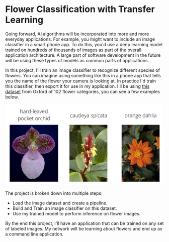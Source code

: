 # Flower Classification with Transfer Learning

Going forward, AI algorithms will be incorporated into more and more everyday applications. For example, you might want to include an image classifier in a smart phone app. To do this, you'd use a deep learning model trained on hundreds of thousands of images as part of the overall application architecture. A large part of software development in the future will be using these types of models as common parts of applications. 

In this project, I'll train an image classifier to recognize different species of flowers. You can imagine using something like this in a phone app that tells you the name of the flower your camera is looking at. In practice I'd train this classifier, then export it for use in my application. I'll be using [this dataset](http://www.robots.ox.ac.uk/~vgg/data/flowers/102/index.html) from Oxford of 102 flower categories, you can see a few examples below. 

<img src='assets/Flowers.png' width=500px>

The project is broken down into multiple steps:

* Load the image dataset and create a pipeline.
* Build and Train an image classifier on this dataset.
* Use my trained model to perform inference on flower images.


By the end this project, I'll have an application that can be trained on any set of labeled images. My network will be learning about flowers and end up as a command line application.
